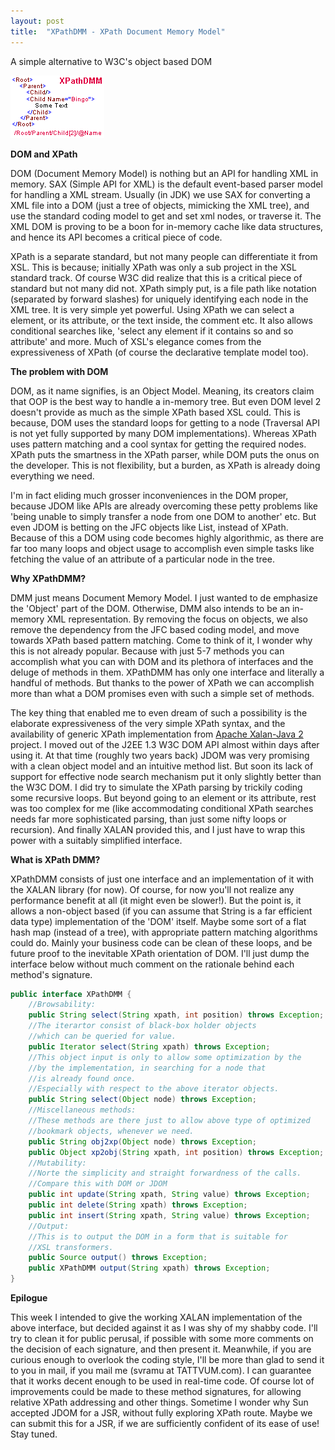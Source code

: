 ```yaml
---
layout: post
title:  "XPathDMM - XPath Document Memory Model"
---
```


A simple alternative to W3C's object based DOM

![XPathDMM](/assets/images/XPathDMM%20-%20XPath%20Document%20Memory%20Model/c5c5a0f65c3ca519cbae9f7f8e348dfc.jpg)

**DOM and XPath**

DOM (Document Memory Model) is nothing but an API for handling XML in memory. SAX (Simple API for XML) is the default event-based parser model for handling a XML stream. Usually (in JDK) we use SAX for converting a XML file into a DOM (just a tree of objects, mimicking the XML tree), and use the standard coding model to get and set xml nodes, or traverse it. The XML DOM is proving to be a boon for in-memory cache like data structures, and hence its API becomes a critical piece of code.

XPath is a separate standard, but not many people can differentiate it from XSL. This is because; initially XPath was only a sub project in the XSL standard track. Of course W3C did realize that this is a critical piece of standard but not many did not. XPath simply put, is a file path like notation (separated by forward slashes) for uniquely identifying each node in the XML tree. It is very simple yet powerful. Using XPath we can select a element, or its attribute, or the text inside, the comment etc. It also allows conditional searches like, 'select any element if it contains so and so attribute' and more. Much of XSL's elegance comes from the expressiveness of XPath (of course the declarative template model too).

**The problem with DOM**

DOM, as it name signifies, is an Object Model. Meaning, its creators claim that OOP is the best way to handle a in-memory tree. But even DOM level 2 doesn't provide as much as the simple XPath based XSL could. This is because, DOM uses the standard loops for getting to a node (Traversal API is not yet fully supported by many DOM implementations). Whereas XPath uses pattern matching and a cool syntax for getting the required nodes. XPath puts the smartness in the XPath parser, while DOM puts the onus on the developer. This is not flexibility, but a burden, as XPath is already doing everything we need.

I'm in fact eliding much grosser inconveniences in the DOM proper, because JDOM like APIs are already overcoming these petty problems like 'being unable to simply transfer a node from one DOM to another' etc. But even JDOM is betting on the JFC objects like List, instead of XPath. Because of this a DOM using code becomes highly algorithmic, as there are far too many loops and object usage to accomplish even simple tasks like fetching the value of an attribute of a particular node in the tree.

**Why XPathDMM?**

DMM just means Document Memory Model. I just wanted to de emphasize the 'Object' part of the DOM. Otherwise, DMM also intends to be an in-memory XML representation. By removing the focus on objects, we also remove the dependency from the JFC based coding model, and move towards XPath based pattern matching. Come to think of it, I wonder why this is not already popular. Because with just 5-7 methods you can accomplish what you can with DOM and its plethora of interfaces and the deluge of methods in them. XPathDMM has only one interface and literally a handful of methods. But thanks to the power of XPath we can accomplish more than what a DOM promises even with such a simple set of methods.

The key thing that enabled me to even dream of such a possibility is the elaborate expressiveness of the very simple XPath syntax, and the availability of generic XPath implementation from [Apache Xalan-Java 2](https://xml.apache.org/) project. I moved out of the J2EE 1.3 W3C DOM API almost within days after using it. At that time (roughly two years back) JDOM was very promising with a clean object model and an intuitive method list. But soon its lack of support for effective node search mechanism put it only slightly better than the W3C DOM. I did try to simulate the XPath parsing by trickily coding some recursive loops. But beyond going to an element or its attribute, rest was too complex for me (like accommodating conditional XPath searches needs far more sophisticated parsing, than just some nifty loops or recursion). And finally XALAN provided this, and I just have to wrap this power with a suitably simplified interface.

**What is XPath DMM?**

XPathDMM consists of just one interface and an implementation of it with the XALAN library (for now). Of course, for now you'll not realize any performance benefit at all (it might even be slower!). But the point is, it allows a non-object based (if you can assume that String is a far efficient data type) implementation of the 'DOM' itself. Maybe some sort of a flat hash map (instead of a tree), with appropriate pattern matching algorithms could do. Mainly your business code can be clean of these loops, and be future proof to the inevitable XPath orientation of DOM. I'll just dump the interface below without much comment on the rationale behind each method's signature.

```java
public interface XPathDMM {
	//Browsability:
	public String select(String xpath, int position) throws Exception;
	//The iterartor consist of black-box holder objects
	//which can be queried for value.
	public Iterator select(String xpath) throws Exception;
	//This object input is only to allow some optimization by the
	//by the implementation, in searching for a node that
	//is already found once.
	//Especially with respect to the above iterator objects.
	public String select(Object node) throws Exception;
	//Miscellaneous methods:
	//These methods are there just to allow above type of optimized
	//bookmark objects, whenever we need.
	public String obj2xp(Object node) throws Exception;
	public Object xp2obj(String xpath, int position) throws Exception;
	//Mutability:
	//Norte the simplicity and straight forwardness of the calls.
	//Compare this with DOM or JDOM
	public int update(String xpath, String value) throws Exception;
	public int delete(String xpath) throws Exception;
	public int insert(String xpath, String value) throws Exception;
	//Output:
	//This is to output the DOM in a form that is suitable for
	//XSL transformers.
	public Source output() throws Exception;
	public XPathDMM output(String xpath) throws Exception;
}
```

**Epilogue**

This week I intended to give the working XALAN implementation of the above interface, but decided against it as I was shy of my shabby code. I'll try to clean it for public perusal, if possible with some more comments on the decision of each signature, and then present it. Meanwhile, if you are curious enough to overlook the coding style, I'll be more than glad to send it to you in mail, if you mail me (svramu at TATTVUM.com). I can guarantee that it works decent enough to be used in real-time code. Of course lot of improvements could be made to these method signatures, for allowing relative XPath addressing and other things. Sometime I wonder why Sun accepted JDOM for a JSR, without fully exploring XPath route. Maybe we can submit this for a JSR, if we are sufficiently confident of its ease of use! Stay tuned.

